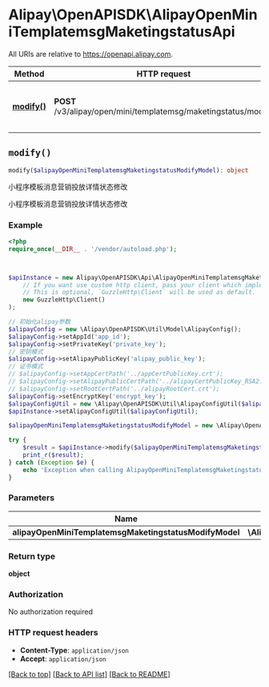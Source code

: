 # Alipay\OpenAPISDK\AlipayOpenMiniTemplatemsgMaketingstatusApi

All URIs are relative to https://openapi.alipay.com.

Method | HTTP request | Description
------------- | ------------- | -------------
[**modify()**](AlipayOpenMiniTemplatemsgMaketingstatusApi.md#modify) | **POST** /v3/alipay/open/mini/templatemsg/maketingstatus/modify | 小程序模板消息营销投放详情状态修改


## `modify()`

```php
modify($alipayOpenMiniTemplatemsgMaketingstatusModifyModel): object
```

小程序模板消息营销投放详情状态修改

小程序模板消息营销投放详情状态修改

### Example

```php
<?php
require_once(__DIR__ . '/vendor/autoload.php');



$apiInstance = new Alipay\OpenAPISDK\Api\AlipayOpenMiniTemplatemsgMaketingstatusApi(
    // If you want use custom http client, pass your client which implements `GuzzleHttp\ClientInterface`.
    // This is optional, `GuzzleHttp\Client` will be used as default.
    new GuzzleHttp\Client()
);

// 初始化alipay参数
$alipayConfig = new \Alipay\OpenAPISDK\Util\Model\AlipayConfig();
$alipayConfig->setAppId('app_id');
$alipayConfig->setPrivateKey('private_key');
// 密钥模式
$alipayConfig->setAlipayPublicKey('alipay_public_key');
// 证书模式
// $alipayConfig->setAppCertPath('../appCertPublicKey.crt');
// $alipayConfig->setAlipayPublicCertPath('../alipayCertPublicKey_RSA2.crt');
// $alipayConfig->setRootCertPath('../alipayRootCert.crt');
$alipayConfig->setEncryptKey('encrypt_key');
$alipayConfigUtil = new \Alipay\OpenAPISDK\Util\AlipayConfigUtil($alipayConfig);
$apiInstance->setAlipayConfigUtil($alipayConfigUtil);

$alipayOpenMiniTemplatemsgMaketingstatusModifyModel = new \Alipay\OpenAPISDK\Model\AlipayOpenMiniTemplatemsgMaketingstatusModifyModel(); // \Alipay\OpenAPISDK\Model\AlipayOpenMiniTemplatemsgMaketingstatusModifyModel

try {
    $result = $apiInstance->modify($alipayOpenMiniTemplatemsgMaketingstatusModifyModel);
    print_r($result);
} catch (Exception $e) {
    echo 'Exception when calling AlipayOpenMiniTemplatemsgMaketingstatusApi->modify: ', $e->getMessage(), PHP_EOL;
}
```

### Parameters

Name | Type | Description  | Notes
------------- | ------------- | ------------- | -------------
 **alipayOpenMiniTemplatemsgMaketingstatusModifyModel** | **\Alipay\OpenAPISDK\Model\AlipayOpenMiniTemplatemsgMaketingstatusModifyModel**|  | [optional]

### Return type

**object**

### Authorization

No authorization required

### HTTP request headers

- **Content-Type**: `application/json`
- **Accept**: `application/json`

[[Back to top]](#) [[Back to API list]](../../README.md#api-endpoints)
[[Back to README]](../../README.md)
